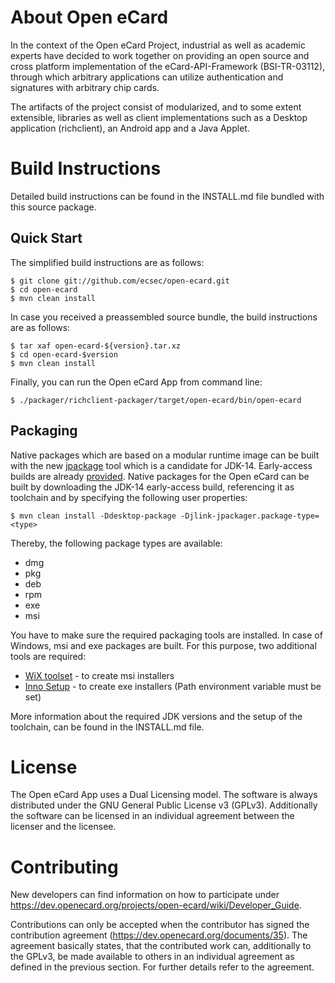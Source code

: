 About Open eCard
================

In the context of the Open eCard Project, industrial as well as academic
experts have decided to work together on providing an open source and cross
platform implementation of the eCard-API-Framework (BSI-TR-03112), through
which arbitrary applications can utilize authentication and signatures with
arbitrary chip cards.

The artifacts of the project consist of modularized, and to some extent
extensible, libraries as well as client implementations such as a Desktop
application (richclient), an Android app and a Java Applet.


Build Instructions
==================

Detailed build instructions can be found in the INSTALL.md file bundled with
this source package.

Quick Start
-----------

The simplified build instructions are as follows:

    $ git clone git://github.com/ecsec/open-ecard.git
    $ cd open-ecard
    $ mvn clean install


In case you received a preassembled source bundle, the build instructions are
as follows:

    $ tar xaf open-ecard-${version}.tar.xz
    $ cd open-ecard-$version
    $ mvn clean install

Finally, you can run the Open eCard App from command line:

    $ ./packager/richclient-packager/target/open-ecard/bin/open-ecard

Packaging
-----------

Native packages which are based on a modular runtime image can be built with the new [jpackage](https://openjdk.java.net/jeps/343) tool which is a candidate for JDK-14. Early-access builds are already [provided](https://jdk.java.net/jpackage/). Native packages for the Open eCard can be built by downloading the JDK-14 early-access build, referencing it as toolchain and by specifying the following user properties:

    $ mvn clean install -Ddesktop-package -Djlink-jpackager.package-type=<type>

Thereby, the following package types are available:

 - dmg
 - pkg
 - deb
 - rpm
 - exe
 - msi

You have to make sure the required packaging tools are installed. In case of Windows, msi and exe packages are built. For this purpose, two additional tools are required:

 - [WiX toolset](https://wixtoolset.org/) - to create msi installers
 - [Inno Setup](http://www.jrsoftware.org/isinfo.php) - to create exe installers (Path environment variable must be set)

More information about the required JDK versions and the setup of the toolchain, can be found in the INSTALL.md file.

License
=======

The Open eCard App uses a Dual Licensing model. The software is always
distributed under the GNU General Public License v3 (GPLv3). Additionally the
software can be licensed in an individual agreement between the licenser and
the licensee.


Contributing
============

New developers can find information on how to participate under
https://dev.openecard.org/projects/open-ecard/wiki/Developer_Guide.

Contributions can only be accepted when the contributor has signed the
contribution agreement (https://dev.openecard.org/documents/35). The agreement
basically states, that the contributed work can, additionally to the GPLv3, be
made available to others in an individual agreement as defined in the previous
section. For further details refer to the agreement.
